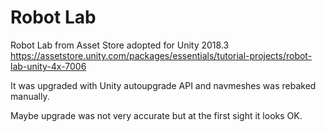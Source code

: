 # Robot Lab
Robot Lab from Asset Store adopted for Unity 2018.3</br>
https://assetstore.unity.com/packages/essentials/tutorial-projects/robot-lab-unity-4x-7006

It was upgraded with Unity autoupgrade API and navmeshes was rebaked manually.

Maybe upgrade was not very accurate but at the first sight it looks OK.
